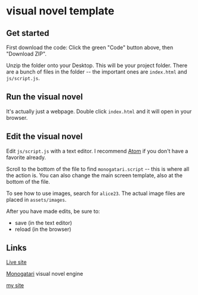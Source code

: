# visual novel template

## Get started

First download the code:  Click the green "Code" button above, then "Download
ZIP".

Unzip the folder onto your Desktop.  This will be your project folder.  There
are a bunch of files in the folder -- the important ones are `index.html` and
`js/script.js`.

## Run the visual novel

It's actually just a webpage.  Double click `index.html` and it will open in
your browser.  


## Edit the visual novel

Edit `js/script.js` with a text editor.  I recommend [Atom](https://atom.io/)
if you don't have a favorite already.

Scroll to the bottom of the file to find `monogatari.script` -- this is where
all the action is.  You can also change the main screen template, also at the
bottom of the file.

To see how to use images, search for `alice23`.   The actual image files are
placed in `assets/images`.

After you have made edits, be sure to:
- save (in the text editor)
- reload (in the browser)


## Links

[Live site](https://dkessner.github.io/visual_novel_template/)  

[Monogatari](https://monogatari.io/) visual novel engine  

[my site](file:///Users/ezraeyre/Documents/GitHub/csprojects_work/visual_novel_template-main/index.html)
